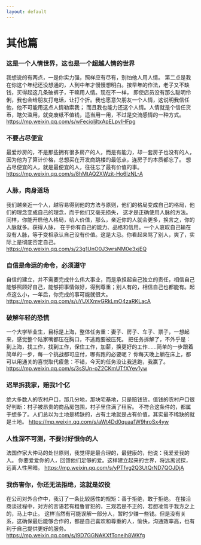```yaml
---
layout: default
---
```


# 其他篇

### 这是一个人情世界，这也是一个超越人情的世界

我想说的有两点，一是你实力强，照样应有尽有，别怕他人用人情。
第二点是我在你这个年纪还没想通的，人到中年才慢慢想明白。按早年的作法，老子又不缺钱，买得起这几条破裤子，干嘛用人情。现在不一样，
即使店员没有那么聪明伶俐，我也会给朋友打电话，让打个折。我也愿意欠朋友一个人情，这说明我信任他，他不可能用这点人情勒索我；
而且我也能力还这个人情。人情就是个信任货币，瞎欠滥用，就变废纸不值钱，适当用一用，不过是交流感情的一种方式。
https://mp.weixin.qq.com/s/wFecioljltxApELpvIHFpg


### 不要占尽便宜

最爱炒房的，不是那些拥有很多房产的人，而是有能力，却一套房子也没有的人，因为他为了算计价格，总想买在开发商跳楼的最低点，连房子的本质都忘了。
想占尽便宜的人，就是最便宜的人，往往忘了最有价值的事。
https://mp.weixin.qq.com/s/8hMtAQ2XWzit-Ho6lzNL-A

### 人脉，肉身道场

我们越亲近一个人，越容易得到他的方法与原则，他们的格局变成自己的格局，他们的理念变成自己的理念，而于他们又毫无损失，
这才是正确使用人脉的方法。同样，你能开启他人格局，给人价值，那么，亲近你的人就会更多，换言之，你的人脉就多。获得人脉，
在于你有自己的能力、品格和信用。一个人哀叹自己输在没有人脉，等于变相承认自己没有价值。这是大忌。你看起来骂了别人，爽了，实际上是彻底否定自己。
https://mp.weixin.qq.com/s/23g1UnO0J3wrsNM0e3xjEQ

### 自信是命运的命令，必须遵守

自信的建立，并不需要完成什么伟大事业，而是承担起自己独立的责任，相信自己能够照顾好自己，能够把事情做好，得到尊重；别人有的，相信自己也都能有。起点这么小，一年后，你完成的事可能就很大。
https://mp.weixin.qq.com/s/uYUXXmvGRkLmO4zaRKLacA

### 破解年轻的恐慌

一个大学毕业生，目标是上海，整体任务重：妻子、房子、车子、票子，一想起来，感觉整个陆家嘴都压在胸口，不逃跑要被压死。
把任务拆解了，不外乎是：到上海，找工作，找到工作，保住工作，加薪，换更好的工作……简单的一步跟着简单的一步，每一个挑战都可应付，哪有跑的必要呢？
你每天晚上躺在床上，都可以用通关的喜悦取代疲惫：不错，今天的任务没让我逃跑，我赢了。
https://mp.weixin.qq.com/s/3sSUn-oZ2CKmUTfXYev1yw

### 迟早拆我家，赔我1个亿

绝大多数人的农村户口，那几分地，那块宅基地，只是赔钱货。值钱的农村户口很好判断：村子被昂贵的商品房包围，村子里住满了租客。
不符合这条件的，都属于想多了。人们总以为土地是稀缺的，占有土地就是占有价值，其实最不稀缺的就是土地。
https://mp.weixin.qq.com/s/aWt4Dd0quaa1W9hroSx4yw

### 人性深不可测，不要讨好恨你的人

法国作家大仲马的处世原则，我觉得是最合理的，最健康的，他说：我爱爱我的人。
你要爱爱你的人，回馈他们足够的爱。这样建立起来的世界，将远离试探，远离人性黑暗。
https://mp.weixin.qq.com/s/yPTfvg2Q3UtQrND7QOJDjA

### 我伤害你，你还无法拒绝，这就是奴役

在公司对外合作中，我订了一条比较感性的规矩：善于拒绝，敢于拒绝。
在接洽商谈过程中，对方的言语若有粗鲁冒犯的，三观若是不正的，若想凌驾于我方之上的，马上中止。
这样当然有可能误解一部分人，暂时少赚一些钱。但是没有关系，这确保最后能够合作的，都是自己喜欢和尊重的人，愉快，沟通效率高，也有利于自己提供更好的服务。
https://mp.weixin.qq.com/s/l9D7GGNAKXfToneih8WKfg